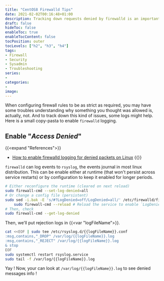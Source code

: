 ```yaml
---
title: "CentOS8 Firewalld Tips"
date: 2021-02-02T00:16:48+01:00
description: Tracking down requests denied by firewalld is an important plus to be both strict and precise about what to allow. This small copy-pasta might help you.
draft: false
hideToc: false
enableToc: true
enableTocContent: false
tocPosition: outer
tocLevels: ["h2", "h3", "h4"]
tags:
- Firewall
- Security
- Sysadmin
- Troubleshooting
series:
-
categories:
-
image:
---
```


When configuring firewall rules to be as strict as required, you may have some troubles understanding why something you thought was allowed is, actually, not. And to track down this kind of issues, some logs might help. Here is a small copy-pasta to enable `firewalld` logging.

## Enable "*Access Denied*"

{{<expand "References">}}
 * [How to enable firewalld logging for denied packets on Linux](https://www.cyberciti.biz/faq/enable-firewalld-logging-for-denied-packets-on-linux/)
{{</expand>}}

`firewalld` can log events to `rsyslog`, the events journal in most linux distribution. This can be enable either at runtime (that won't persist across service restarts) or by configuration to keep it enabled for longer periods.

```sh
# Either reconfigure the runtime (cleared on next reload)
sudo firewall-cmd --set-log-denied=all
# Or change a config file (persistent)
sudo sed -i.bak -E 's/#?LogDenied=off/LogDenied=all/' /etc/firewalld/firewalld.conf && \
	sudo firewall-cmd --reload # Reload the service to enable `LogDenied` option
# Then, check
sudo firewall-cmd --get-log-denied
```

Then, we'll put rejection logs in {{<var "logFileName">}}.

```sh
cat <<EOF | sudo tee /etc/rsyslog.d/{{logFileName}}.conf
:msg,contains,"_DROP" /var/log/{{logFileName}}.log
:msg,contains,"_REJECT" /var/log/{{logFileName}}.log
& stop
EOF
sudo systemctl restart rsyslog.service
sudo tail -f /var/log/{{logFileName}}.log
```

Yay ! Now, your can look at `/var/log/{{logFileName}}.log` to see denied messages info !
